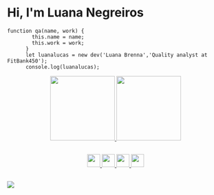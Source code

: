 # Hi, I'm Luana Negreiros 

```
function qa(name, work) {
        this.name = name;
        this.work = work;
      }
      let luanalucas = new dev('Luana Brenna','Quality analyst at FitBank450');
      console.log(luanalucas);
```
<div align="center">
 <a href="https://github.com/luanalucas">
 <img height="150em" src="https://github-readme-stats.vercel.app/api?username=luanalucas&show_icons=true&theme=dracula&include_all_commits=true&count_private=true"/>
 <img height="150em" src="https://github-readme-stats.vercel.app/api/top-langs/?username=luanalucas&layout=compact&langs_count=7&theme=dracula"/>
</div>
  
  ##
<div align="center">        
        <img height="30em" src="https://cdn.jsdelivr.net/gh/devicons/devicon/icons/c/c-original.svg" />
        <img height="30em" src="https://cdn.jsdelivr.net/gh/devicons/devicon/icons/cplusplus/cplusplus-original.svg" />
        <img height="30em" src="https://cdn.jsdelivr.net/gh/devicons/devicon/icons/csharp/csharp-original.svg" />
        <img height="30em" src="https://cdn.jsdelivr.net/gh/devicons/devicon/icons/python/python-original.svg" />                   
</div>   
        
  ##
        
<div> 
        <a href="https://www.linkedin.com/in/luana-brenna-1b45b4204/" target="_blank"><img src="https://img.shields.io/badge/-LinkedIn-%230077B5?style=for-                        thebadge&logo=linkedin&logoColor=white" target="_blank"></a> 
</div>

 

